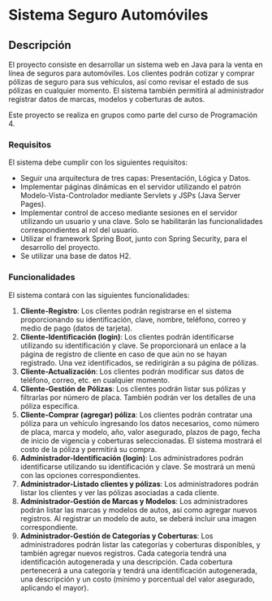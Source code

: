 # Sistema Seguro Automóviles

## Descripción

El proyecto consiste en desarrollar un sistema web en Java para la venta en línea de seguros para automóviles. Los clientes podrán cotizar y comprar pólizas de seguro para sus vehículos, así como revisar el estado de sus pólizas en cualquier momento. El sistema también permitirá al administrador registrar datos de marcas, modelos y coberturas de autos.

Este proyecto se realiza en grupos como parte del curso de Programación 4.

### Requisitos

El sistema debe cumplir con los siguientes requisitos:

- Seguir una arquitectura de tres capas: Presentación, Lógica y Datos.
- Implementar páginas dinámicas en el servidor utilizando el patrón Modelo-Vista-Controlador mediante Servlets y JSPs (Java Server Pages).
- Implementar control de acceso mediante sesiones en el servidor utilizando un usuario y una clave. Solo se habilitarán las funcionalidades correspondientes al rol del usuario.
- Utilizar el framework Spring Boot, junto con Spring Security, para el desarrollo del proyecto.
- Se utilizar una base de datos H2.

### Funcionalidades

El sistema contará con las siguientes funcionalidades:

1. **Cliente-Registro**: Los clientes podrán registrarse en el sistema proporcionando su identificación, clave, nombre, teléfono, correo y medio de pago (datos de tarjeta).
2. **Cliente-Identificación (login)**: Los clientes podrán identificarse utilizando su identificación y clave. Se proporcionará un enlace a la página de registro de cliente en caso de que aún no se hayan registrado. Una vez identificados, se redirigirán a su página de pólizas.
3. **Cliente-Actualización**: Los clientes podrán modificar sus datos de teléfono, correo, etc. en cualquier momento.
4. **Cliente-Gestión de Pólizas**: Los clientes podrán listar sus pólizas y filtrarlas por número de placa. También podrán ver los detalles de una póliza específica.
5. **Cliente-Comprar (agregar) póliza**: Los clientes podrán contratar una póliza para un vehículo ingresando los datos necesarios, como número de placa, marca y modelo, año, valor asegurado, plazos de pago, fecha de inicio de vigencia y coberturas seleccionadas. El sistema mostrará el costo de la póliza y permitirá su compra.
6. **Administrador-Identificación (login)**: Los administradores podrán identificarse utilizando su identificación y clave. Se mostrará un menú con las opciones correspondientes.
7. **Administrador-Listado clientes y pólizas**: Los administradores podrán listar los clientes y ver las pólizas asociadas a cada cliente.
8. **Administrador-Gestión de Marcas y Modelos**: Los administradores podrán listar las marcas y modelos de autos, así como agregar nuevos registros. Al registrar un modelo de auto, se deberá incluir una imagen correspondiente.
9. **Administrador-Gestión de Categorías y Coberturas**: Los administradores podrán listar las categorías y coberturas disponibles, y también agregar nuevos registros. Cada categoría tendrá una identificación autogenerada y una descripción. Cada cobertura pertenecerá a una categoría y tendrá una identificación autogenerada, una descripción y un costo (mínimo y porcentual del valor asegurado, aplicando el mayor).

